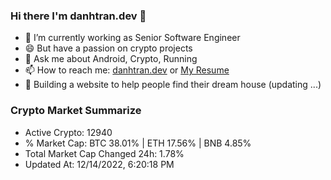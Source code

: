 ### Hi there I'm danhtran.dev 👋

- 🔭 I’m currently working as Senior Software Engineer
- 😄 But have a passion on crypto projects
- 💬 Ask me about Android, Crypto, Running 
- 📫 How to reach me: <a href="https://danhtran.dev" target="_blank">danhtran.dev</a> or <a href="Dan-Resume.pdf" target="_blank">My Resume</a>
- 🌱 Building a website to help people find their dream house (updating ...)

### Crypto Market Summarize
- Active Crypto: 12940
- % Market Cap: BTC 38.01% | ETH 17.56% | BNB 4.85%
- Total Market Cap Changed 24h: 1.78%
- Updated At: 12/14/2022, 6:20:18 PM
